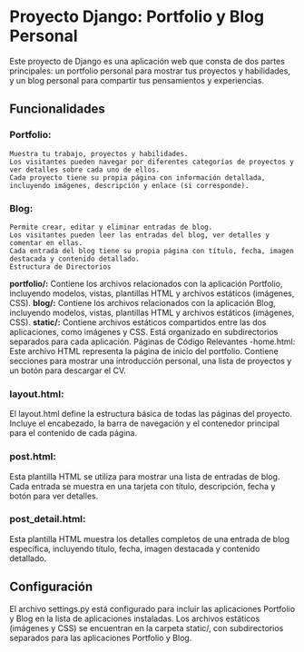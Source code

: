 # Proyecto Django: Portfolio y Blog Personal
  Este proyecto de Django es una aplicación web que consta de dos partes principales: un portfolio personal para mostrar tus proyectos y habilidades, y un blog personal para compartir tus pensamientos y experiencias.

## Funcionalidades
  ### Portfolio:
    Muestra tu trabajo, proyectos y habilidades.
    Los visitantes pueden navegar por diferentes categorías de proyectos y ver detalles sobre cada uno de ellos.
    Cada proyecto tiene su propia página con información detallada, incluyendo imágenes, descripción y enlace (si corresponde).
  ### Blog:
    Permite crear, editar y eliminar entradas de blog.
    Los visitantes pueden leer las entradas del blog, ver detalles y comentar en ellas.
    Cada entrada del blog tiene su propia página con título, fecha, imagen destacada y contenido detallado.
    Estructura de Directorios
**portfolio/:** Contiene los archivos relacionados con la aplicación Portfolio, incluyendo modelos, vistas, plantillas HTML y archivos estáticos (imágenes, CSS).
**blog/:** Contiene los archivos relacionados con la aplicación Blog, incluyendo modelos, vistas, plantillas HTML y archivos estáticos (imágenes, CSS).
**static/:** Contiene archivos estáticos compartidos entre las dos aplicaciones, como imágenes y CSS. Está organizado en subdirectorios separados para cada aplicación.
Páginas de Código Relevantes
 -home.html:
Este archivo HTML representa la página de inicio del portfolio. Contiene secciones para mostrar una introducción personal, una lista de proyectos y un botón para descargar el CV.

 ### layout.html:
  El layout.html define la estructura básica de todas las páginas del proyecto. Incluye el encabezado, la barra de navegación y el contenedor principal para el contenido de cada página.

 ### post.html:
  Esta plantilla HTML se utiliza para mostrar una lista de entradas de blog. Cada entrada se muestra en una tarjeta con título, descripción, fecha y botón para ver detalles.

 ### post_detail.html:
  Esta plantilla HTML muestra los detalles completos de una entrada de blog específica, incluyendo título, fecha, imagen destacada y contenido detallado.

 ## Configuración
  El archivo settings.py está configurado para incluir las aplicaciones Portfolio y Blog en la lista de aplicaciones instaladas.
  Los archivos estáticos (imágenes y CSS) se encuentran en la carpeta static/, con subdirectorios separados para las aplicaciones Portfolio y Blog.
